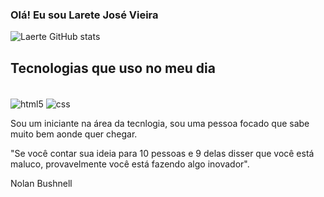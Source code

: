 
### Olá! Eu sou Larete José Vieira 

![Laerte GitHub stats](https://github-readme-stats.vercel.app/api?username=LaerteJv&show_icons=true&theme=tokyonight)

## Tecnologias que uso no meu dia

<div style="display; inline_block"><br>
  <img align="center" alt="html5" src="https://img.shields.io/badge/HTML5-E34F26?style=for-the-badge&logo=html5&logoColor=white">
  <img align="center" alt="css" src="https://img.shields.io/badge/CSS3-1572B6?style=for-the-badge&logo=css3&logoColor=white">
</div> 


Sou um iniciante na área da tecnlogia, sou uma pessoa focado que sabe muito bem aonde quer chegar.

"Se você contar sua ideia para 10 pessoas e 9 delas disser que você está maluco, provavelmente você está fazendo algo inovador".

Nolan Bushnell



